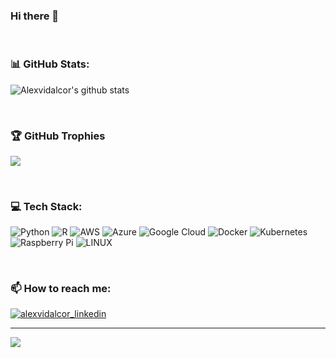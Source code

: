 ### Hi there 👋

<br>

### 📊 GitHub Stats:

![Alexvidalcor's github stats](https://github-readme-stats.vercel.app/api?username=alexvidalcor&theme=midnight-purple&show_icons=true)

<br>

### 🏆 GitHub Trophies
![](https://github-profile-trophy.vercel.app/?username=alexvidalcor&theme=tokyonight&no-frame=false&no-bg=false&margin-w=4&title=MultiLanguage,Commits,PullRequest,Repositories,Followers,Stars)

<br>

### 💻 Tech Stack:
![Python](https://img.shields.io/badge/Python-%23FF9900.svg?style=for-the-badge&logo=python&logoColor=white)
![R](https://img.shields.io/badge/R-%23FF9900.svg?style=for-the-badge&logo=r&logoColor=white)
![AWS](https://img.shields.io/badge/AWS-%23FF9900.svg?style=for-the-badge&logo=amazon-aws&logoColor=white)
![Azure](https://img.shields.io/badge/azure-%230072C6.svg?style=for-the-badge&logo=azure-devops&logoColor=white)
![Google Cloud](https://img.shields.io/badge/Google%20Cloud-%234285F4.svg?style=for-the-badge&logo=google-cloud&logoColor=white)
![Docker](https://img.shields.io/badge/docker-%230db7ed.svg?style=for-the-badge&logo=docker&logoColor=white)
![Kubernetes](https://img.shields.io/badge/kubernetes-%23326ce5.svg?style=for-the-badge&logo=kubernetes&logoColor=white)
![Raspberry Pi](https://img.shields.io/badge/-RaspberryPi-C51A4A?style=for-the-badge&logo=Raspberry-Pi)
![LINUX](https://img.shields.io/badge/Linux-FCC624?style=for-the-badge&logo=linux&logoColor=black) 

<br>

### 📫 How to reach me:

<a href="https://www.linkedin.com/in/alejandrovidalcortes/" target="blank"><img align="center" src="https://img.shields.io/badge/-LinkedIn-039BE5?style=for-the-badge&logo=Linkedin&logoColor=white&link=https://www.linkedin.com/in/alejandrovidalcortes/" alt="alexvidalcor_linkedin"/></a>

---

[![](https://visitcount.itsvg.in/api?id=Alexvidalcor&label=Profile%20Views&color=7&icon=5&pretty=true)](https://visitcount.itsvg.in)

<!-- Thanks to GPRM ( https://gprm.itsvg.in ) -->
